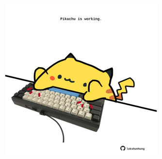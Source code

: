 <!-- built at 29/05/2021, 21:18:22 UTC -->
<p align="center">
  <img width="500" height="500" src="./ReadmeImage.svg">
</p>
